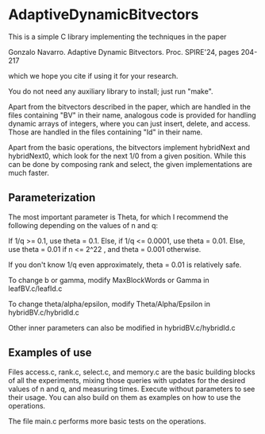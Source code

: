 # AdaptiveDynamicBitvectors

This is a simple C library implementing the techniques in the paper

Gonzalo Navarro.
Adaptive Dynamic Bitvectors.
Proc. SPIRE'24, pages 204-217

which we hope you cite if using it for your research.

You do not need any auxiliary library to install; just run "make".

Apart from the bitvectors described in the paper, which are handled in the
files containing "BV" in their name, analogous code is provided for handling
dynamic arrays of integers, where you can just insert, delete, and access.
Those are handled in the files containing "Id" in their name.

Apart from the basic operations, the bitvectors implement hybridNext and
hybridNext0, which look for the next 1/0 from a given position. While this
can be done by composing rank and select, the given implementations are much
faster.

Parameterization
----------------

The most important parameter is Theta, for which I recommend the following
depending on the values of n and q:

If 1/q >= 0.1, use theta = 0.1.
Else, if 1/q <= 0.0001, use theta = 0.01.
Else, use theta = 0.01 if n <= 2^22 , and theta = 0.001 otherwise.

If you don't know 1/q even approximately, theta = 0.01 is relatively safe.

To change b or gamma, modify MaxBlockWords or Gamma in leafBV.c/leafId.c

To change theta/alpha/epsilon, modify Theta/Alpha/Epsilon in hybridBV.c/hybridId.c

Other inner parameters can also be modified in hybridBV.c/hybridId.c


Examples of use
---------------

Files access.c, rank.c, select.c, and memory.c are the basic building blocks
of all the experiments, mixing those queries with updates for the desired
values of n and q, and measuring times. Execute without parameters to see their
usage. You can also build on them as examples on how to use the operations.

The file main.c performs more basic tests on the operations.
